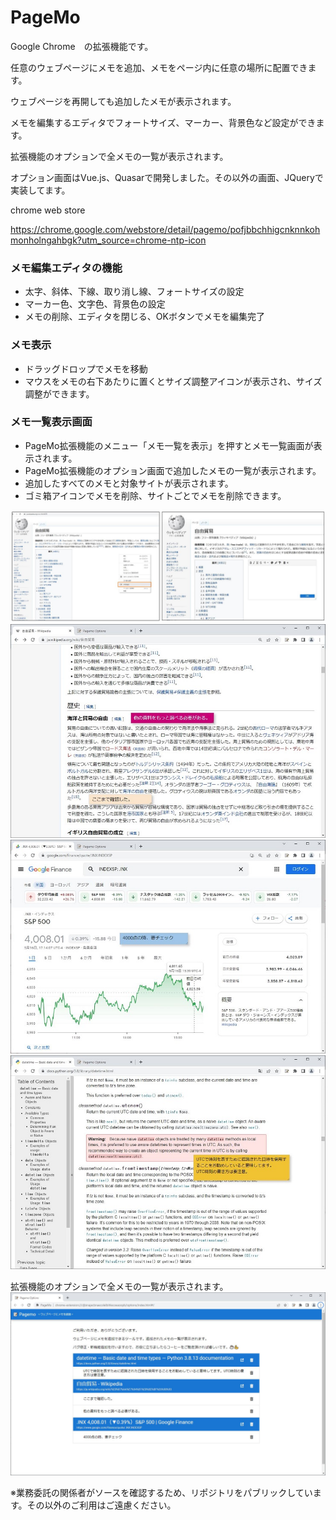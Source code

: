 # PageMo
Google Chrome　の拡張機能です。

任意のウェブページにメモを追加、メモをページ内に任意の場所に配置できます。 

ウェブページを再開しても追加したメモが表示されます。

メモを編集するエディタでフォートサイズ、マーカー、背景色など設定ができます。

拡張機能のオプションで全メモの一覧が表示されます。

オプション画面はVue.js、Quasarで開発しました。その以外の画面、JQueryで実装してます。

chrome web store

https://chrome.google.com/webstore/detail/pagemo/pofjbbchhigcnknnkohmonholngahbgk?utm_source=chrome-ntp-icon

### メモ編集エディタの機能
- 太字、斜体、下線、取り消し線、フォートサイズの設定
- マーカー色、文字色、背景色の設定
- メモの削除、エディタを閉じる、OKボタンでメモを編集完了

### メモ表示
- ドラッグドロップでメモを移動
- マウスをメモの右下あたりに置くとサイズ調整アイコンが表示され、サイズ調整ができます。

### メモ一覧表示画面
- PageMo拡張機能のメニュー「メモ一覧を表示」を押すとメモ一覧画面が表示されます。
- PageMo拡張機能のオプション画面で追加したメモの一覧が表示されます。
- 追加したすべてのメモと対象サイトが表示されます。
- ゴミ箱アイコンでメモを削除、サイトごとでメモを削除できます。


![](manual/github/1.jpg)
![](manual/github/3.jpg)
![](manual/github/4.jpg)
![](manual/github/5.jpg)

拡張機能のオプションで全メモの一覧が表示されます。
![](manual/github/2.jpg)


※業務委託の関係者がソースを確認するため、リポジトリをパブリックしています。その以外のご利用はご遠慮ください。
